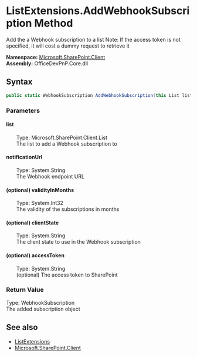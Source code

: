 # ListExtensions.AddWebhookSubscription Method  
 Add the a Webhook subscription to a list Note: If the access token is not specified, it will cost a dummy request to retrieve it   

**Namespace:** [Microsoft.SharePoint.Client](Microsoft.SharePoint.Client.md)  
**Assembly:** OfficeDevPnP.Core.dll  
## Syntax
```C#
public static WebhookSubscription AddWebhookSubscription(this List list, String notificationUrl, Int32 validityInMonths = 3, String clientState, String accessToken)
```
### Parameters
#### list  
&emsp;&emsp;Type: Microsoft.SharePoint.Client.List  
&emsp;&emsp;The list to add a Webhook subscription to  

  

#### notificationUrl  
&emsp;&emsp;Type: System.String  
&emsp;&emsp;The Webhook endpoint URL  

  

#### (optional) validityInMonths  
&emsp;&emsp;Type: System.Int32  
&emsp;&emsp;The validity of the subscriptions in months  

  

#### (optional) clientState  
&emsp;&emsp;Type: System.String  
&emsp;&emsp;The client state to use in the Webhook subscription  

  

#### (optional) accessToken  
&emsp;&emsp;Type: System.String  
&emsp;&emsp;(optional) The access token to SharePoint  

  

### Return Value
Type: WebhookSubscription  
The added subscription object  


## See also
- [ListExtensions](Microsoft.SharePoint.Client.ListExtensions.md) 
- [Microsoft.SharePoint.Client](Microsoft.SharePoint.Client.md) 
